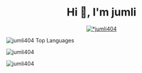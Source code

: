 <h1 align="center">Hi 👋, I'm jumli</h1>
<p align="center" width=80% height 200px>
    <a href="https://github.com/ryo-ma/github-profile-trophy">
        <img src="https://github-profile-trophy.vercel.app/?username=jumli404" &theme=dark alt=*jumli404 Trophy" />
    </a>
</p>
<p>
    <img 
        src="https://github-readme-stats.vercel.app/api/top-langs?username=jumli404&show_icons=true&locale=en&layout=compact&theme=dark"
        alt="jumli404 Top Languages" />
</p>
<p><img align="center"; 
        src="https://github-readme-stats.vercel.app/api?username=jumli404&show_icons=true&locale=en&theme=dark"
        alt="jumli404" /></p>
<p>
    <img src="https://github-readme-streak-stats.herokuapp.com/?user=jumli404&&theme=dark" alt="jumli404" />
</p>
